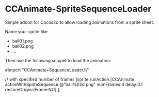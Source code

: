 CCAnimate-SpriteSequenceLoader
==============================

Simple addon for Cocos2d to allow loading animations from a sprite sheet.

Name your sprite like

+ ball01.png
+ ball02.png
+ ...

Then use the following snippet to load the animation:

  #import "CCAnimate+SequenceLoader.h"
  
  // with specified number of frames
  [sprite runAction:[CCAnimate actionWithSpriteSequence:@"ball%02d.png"
                                              numFrames:4
                                                  delay:0.1
                                   restoreOriginalFrame:NO] ];